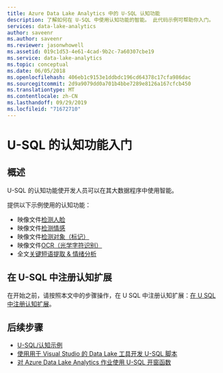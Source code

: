 ```yaml
---
title: Azure Data Lake Analytics 中的 U-SQL 认知功能
description: 了解如何在 U-SQL 中使用认知功能的智能。 此代码示例可帮助你入门。
services: data-lake-analytics
author: saveenr
ms.author: saveenr
ms.reviewer: jasonwhowell
ms.assetid: 019c1d53-4e61-4cad-9b2c-7a60307cbe19
ms.service: data-lake-analytics
ms.topic: conceptual
ms.date: 06/05/2018
ms.openlocfilehash: 406eb1c9153e1ddbdc196cd64378c17cfa986dac
ms.sourcegitcommit: 2d9a9079dd0a701b4bbe7289e8126a167cfcb450
ms.translationtype: MT
ms.contentlocale: zh-CN
ms.lasthandoff: 09/29/2019
ms.locfileid: "71672710"
---
```

# <a name="get-started-with-the-cognitive-capabilities-of-u-sql"></a>U-SQL 的认知功能入门

## <a name="overview"></a>概述
U-SQL 的认知功能使开发人员可以在其大数据程序中使用智能。 

提供以下示例使用的认知功能：
* 映像文件[检测人脸](https://github.com/Azure-Samples/usql-cognitive-imaging-ocr-hello-world)
* 映像文件[检测情感](https://github.com/Azure-Samples/usql-cognitive-imaging-emotion-detection-hello-world)
* 映像文件[检测对象（标记）](https://github.com/Azure-Samples/usql-cognitive-imaging-object-tagging-hello-world)
* 映像文件[OCR（光学字符识别）](https://github.com/Azure-Samples/usql-cognitive-imaging-ocr-hello-world)
* 全文[关键短语提取 & 情绪分析](https://github.com/Azure-Samples/usql-cognitive-text-hello-world)

## <a name="registering-cognitive-extensions-in-u-sql"></a>在 U-SQL 中注册认知扩展
在开始之前，请按照本文中的步骤操作，在 U SQL 中注册认知扩展：[在 U SQL 中注册认知扩展](/u-sql/objects-and-extensions/cognitive-capabilities-in#registeringExtensions)。

## <a name="next-steps"></a>后续步骤
* [U-SQL/认知示例](https://github.com/Azure-Samples?utf8=✓&q=usql%20cognitive)
* [使用用于 Visual Studio 的 Data Lake 工具开发 U-SQL 脚本](data-lake-analytics-data-lake-tools-get-started.md)
* [对 Azure Data Lake Analytics 作业使用 U-SQL 开窗函数](data-lake-analytics-use-window-functions.md)
